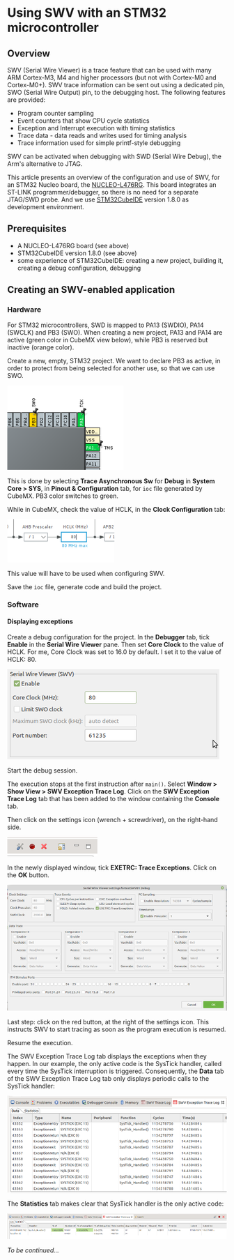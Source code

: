 # Using SWV with an STM32 microcontroller

## Overview

SWV (Serial Wire Viewer) is a trace feature that can be used with many ARM Cortex-M3, M4 and higher processors (but not with Cortex-M0 and Cortex-M0+). SWV trace information can be sent out using a dedicated pin, SWO (Serial Wire
Output) pin, to the debugging host. The following features are provided:
* Program counter sampling
* Event counters that show CPU cycle statistics
* Exception and Interrupt execution with timing statistics
* Trace data - data reads and writes used for timing analysis
* Trace information used for simple printf-style debugging

SWV can be activated when debugging with SWD (Serial Wire Debug), the Arm's alternative to JTAG.

This article presents an overview of the configuration and use of SWV, for an STM32 Nucleo board, the [NUCLEO-L476RG](https://www.st.com/en/evaluation-tools/nucleo-l476rg.html). This board integrates an ST-LINK programmer/debugger, so there is no need for a separate JTAG/SWD probe. And we use [STM32CubeIDE](https://www.st.com/en/development-tools/stm32cubeide.html) version 1.8.0 as development environment.

## Prerequisites

* A NUCLEO-L476RG board (see above)
* STM32CubeIDE version 1.8.0 (see above)
* some experience of STM32CubeIDE: creating a new project, building it, creating a debug configuration, debugging

## Creating an SWV-enabled application

### Hardware

For STM32 microcontrollers, SWD is mapped to PA13 (SWDIO), PA14 (SWCLK) and PB3 (SWO). When creating a new project, PA13 and PA14 are active (green color in CubeMX view below), while PB3 is reserved but inactive (orange color). 

Create a new, empty, STM32 project. We want to declare PB3 as active, in order to protect from being selected for another use, so that we can use SWO.

![](images/SWVPins01.png)

This is done by selecting **Trace Asynchronous Sw** for **Debug** in **System Core > SYS**, in **Pinout & Configuration** tab, for `ioc` file generated by CubeMX. PB3 color switches to green.

While in CubeMX, check the value of HCLK, in the **Clock Configuration** tab:

![](images/HCLK01.png)

This value will have to be used when configuring SWV.

Save the `ioc` file, generate code and build the project.

### Software

#### Displaying exceptions

Create a debug configuration for the project. In the **Debugger** tab, tick **Enable** in the **Serial Wire Viewer** pane. Then set **Core Clock** to the value of HCLK. For me, Core Clock was set to 16.0 by default. I set it to the value of HCLK: 80.

![](images/SWVConfig01.png)

Start the debug session.

The execution stops at the first instruction after `main()`. Select **Window > Show View > SWV Exception Trace Log**. Click on the **SWV Exception Trace Log** tab that has been added to the window containing the **Console** tab.

Then click on the settings icon (wrench + screwdriver), on the right-hand side.

![](images/SWVTools01.png)

In the newly displayed window, tick **EXETRC: Trace Exceptions**. Click on the **OK** button.

![](images/SWVEXETRC01.png)

Last step: click on the red button, at the right of the settings icon. This instructs SWV to start tracing as soon as the program execution is resumed.

Resume the execution.

The SWV Exception Trace Log tab displays the exceptions when they happen. In our example, the only active code is the SysTick handler, called every time the SysTick interruption is triggered. Consequently, the **Data** tab of the SWV Exception Trace Log tab only displays periodic calls to the SysTick handler:

![](images/exceptionLogData01.png)

The **Statistics** tab makes clear that SysTick handler is the only active code:

![](images/exceptionLogStatistics01.png)

*To be continued...*
